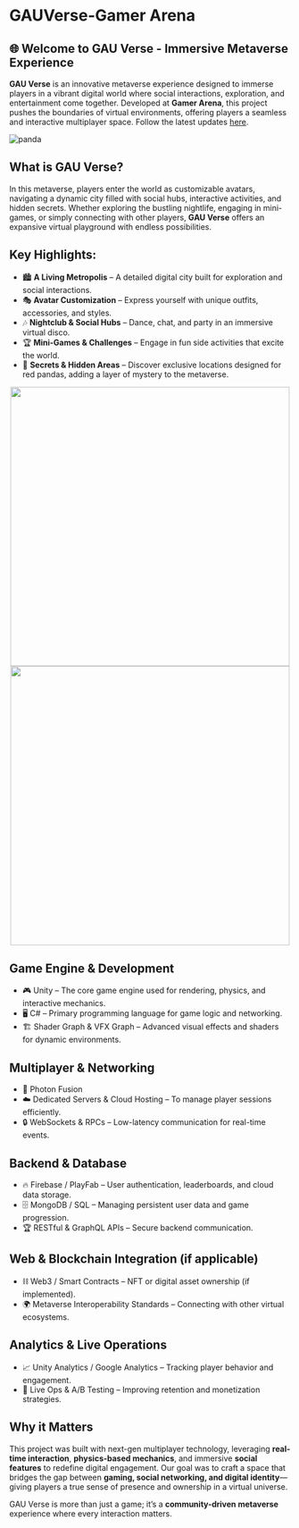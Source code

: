 # GAUVerse-Gamer Arena

## 🌐 Welcome to GAU Verse - Immersive Metaverse Experience

**GAU Verse** is an innovative metaverse experience designed to immerse players in a vibrant digital world where social interactions, exploration, and entertainment come together. Developed at **Gamer Arena**, this project pushes the boundaries of virtual environments, offering players a seamless and interactive multiplayer space. Follow the latest updates [here](https://x.com/GAUtoken/status/1864694263683899558).


![panda](https://media2.giphy.com/media/v1.Y2lkPTc5MGI3NjExOWo4YWNvajI4ajN5c2wzb2Flc3Zqc3FnOWdkODIwOTBnaGZucDZ1OCZlcD12MV9pbnRlcm5hbF9naWZfYnlfaWQmY3Q9Zw/VXWSJoKdGvl0I1NK8T/giphy.gif)

## What is GAU Verse?

In this metaverse, players enter the world as customizable avatars, navigating a dynamic city filled with social hubs, interactive activities, and hidden secrets. Whether exploring the bustling nightlife, engaging in mini-games, or simply connecting with other players, **GAU Verse** offers an expansive virtual playground with endless possibilities.

## Key Highlights:
- 🏙️ **A Living Metropolis** – A detailed digital city built for exploration and social interactions.
- 🎭 **Avatar Customization** – Express yourself with unique outfits, accessories, and styles.
- 🎶 **Nightclub & Social Hubs** – Dance, chat, and party in an immersive virtual disco.
- 🏆 **Mini-Games & Challenges** – Engage in fun side activities that excite the world.
- 🔮 **Secrets & Hidden Areas** – Discover exclusive locations designed for red pandas, adding a layer of mystery to the metaverse.

<p align="center">
  <a href="https://www.youtube.com/watch?v=8TXUiiUOm58">
    <img src="http://i.ytimg.com/vi/8TXUiiUOm58/maxresdefault.jpg" width="500">
  </a>
  <a href="https://www.youtube.com/watch?v=n7z55d8x9gY">
    <img src="http://i.ytimg.com/vi/n7z55d8x9gY/maxresdefault.jpg" width="500">
  </a>
</p>

## Game Engine & Development
- 🎮 Unity – The core game engine used for rendering, physics, and interactive mechanics.
- 🖥️ C# – Primary programming language for game logic and networking.
- 🏗️ Shader Graph & VFX Graph – Advanced visual effects and shaders for dynamic environments.

## Multiplayer & Networking
- 🔗 Photon Fusion 
- ☁️ Dedicated Servers & Cloud Hosting – To manage player sessions efficiently.
- 🔒 WebSockets & RPCs – Low-latency communication for real-time events.

## Backend & Database
- 🔥 Firebase / PlayFab – User authentication, leaderboards, and cloud data storage.
- 🗄️ MongoDB / SQL – Managing persistent user data and game progression.
- 🏆 RESTful & GraphQL APIs – Secure backend communication.

## Web & Blockchain Integration (if applicable)
- ⛓️ Web3 / Smart Contracts – NFT or digital asset ownership (if implemented).
- 🌍 Metaverse Interoperability Standards – Connecting with other virtual ecosystems.

## Analytics & Live Operations
- 📈 Unity Analytics / Google Analytics – Tracking player behavior and engagement.
- 🚀 Live Ops & A/B Testing – Improving retention and monetization strategies.

## Why it Matters

This project was built with next-gen multiplayer technology, leveraging **real-time interaction**, **physics-based mechanics**, and immersive **social features** to redefine digital engagement. Our goal was to craft a space that bridges the gap between **gaming, social networking, and digital identity**—giving players a true sense of presence and ownership in a virtual universe.

GAU Verse is more than just a game; it’s a **community-driven metaverse** experience where every interaction matters.
